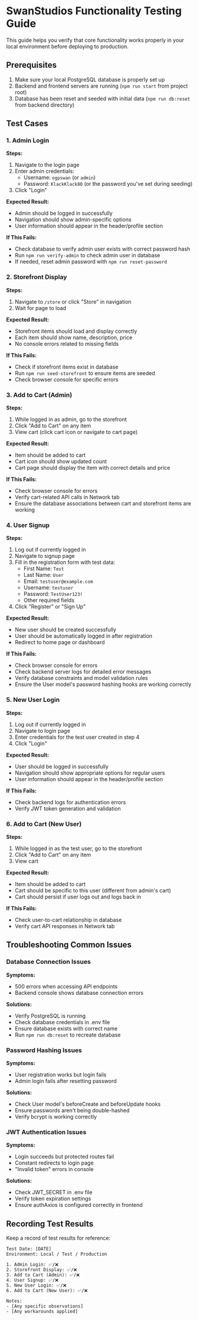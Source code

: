# SwanStudios Functionality Testing Guide

This guide helps you verify that core functionality works properly in your local environment before deploying to production.

## Prerequisites

1. Make sure your local PostgreSQL database is properly set up
2. Backend and frontend servers are running (`npm run start` from project root)
3. Database has been reset and seeded with initial data (`npm run db:reset` from backend directory)

## Test Cases

### 1. Admin Login

**Steps:**
1. Navigate to the login page
2. Enter admin credentials:
   - Username: `ogpswan` (or `admin`)
   - Password: `KlackKlack80` (or the password you've set during seeding)
3. Click "Login"

**Expected Result:**
- Admin should be logged in successfully
- Navigation should show admin-specific options
- User information should appear in the header/profile section

**If This Fails:**
- Check database to verify admin user exists with correct password hash
- Run `npm run verify-admin` to check admin user in database
- If needed, reset admin password with `npm run reset-password`

### 2. Storefront Display

**Steps:**
1. Navigate to `/store` or click "Store" in navigation
2. Wait for page to load

**Expected Result:**
- Storefront items should load and display correctly
- Each item should show name, description, price
- No console errors related to missing fields

**If This Fails:**
- Check if storefront items exist in database
- Run `npm run seed-storefront` to ensure items are seeded
- Check browser console for specific errors

### 3. Add to Cart (Admin)

**Steps:**
1. While logged in as admin, go to the storefront
2. Click "Add to Cart" on any item
3. View cart (click cart icon or navigate to cart page)

**Expected Result:**
- Item should be added to cart
- Cart icon should show updated count
- Cart page should display the item with correct details and price

**If This Fails:**
- Check browser console for errors
- Verify cart-related API calls in Network tab
- Ensure the database associations between cart and storefront items are working

### 4. User Signup

**Steps:**
1. Log out if currently logged in
2. Navigate to signup page
3. Fill in the registration form with test data:
   - First Name: `Test`
   - Last Name: `User`
   - Email: `testuser@example.com`
   - Username: `testuser`
   - Password: `TestUser123!`
   - Other required fields
4. Click "Register" or "Sign Up"

**Expected Result:**
- New user should be created successfully
- User should be automatically logged in after registration
- Redirect to home page or dashboard

**If This Fails:**
- Check browser console for errors
- Check backend server logs for detailed error messages
- Verify database constraints and model validation rules
- Ensure the User model's password hashing hooks are working correctly

### 5. New User Login

**Steps:**
1. Log out if currently logged in
2. Navigate to login page
3. Enter credentials for the test user created in step 4
4. Click "Login"

**Expected Result:**
- User should be logged in successfully
- Navigation should show appropriate options for regular users
- User information should appear in the header/profile section

**If This Fails:**
- Check backend logs for authentication errors
- Verify JWT token generation and validation

### 6. Add to Cart (New User)

**Steps:**
1. While logged in as the test user, go to the storefront
2. Click "Add to Cart" on any item
3. View cart

**Expected Result:**
- Item should be added to cart
- Cart should be specific to this user (different from admin's cart)
- Cart should persist if user logs out and logs back in

**If This Fails:**
- Check user-to-cart relationship in database
- Verify cart API responses in Network tab

## Troubleshooting Common Issues

### Database Connection Issues

**Symptoms:**
- 500 errors when accessing API endpoints
- Backend console shows database connection errors

**Solutions:**
- Verify PostgreSQL is running
- Check database credentials in .env file
- Ensure database exists with correct name
- Run `npm run db:reset` to recreate database

### Password Hashing Issues

**Symptoms:**
- User registration works but login fails
- Admin login fails after resetting password

**Solutions:**
- Check User model's beforeCreate and beforeUpdate hooks
- Ensure passwords aren't being double-hashed
- Verify bcrypt is working correctly

### JWT Authentication Issues

**Symptoms:**
- Login succeeds but protected routes fail
- Constant redirects to login page
- "Invalid token" errors in console

**Solutions:**
- Check JWT_SECRET in .env file
- Verify token expiration settings
- Ensure authAxios is configured correctly in frontend

## Recording Test Results

Keep a record of test results for reference:

```
Test Date: [DATE]
Environment: Local / Test / Production

1. Admin Login: ✅/❌
2. Storefront Display: ✅/❌
3. Add to Cart (Admin): ✅/❌
4. User Signup: ✅/❌
5. New User Login: ✅/❌
6. Add to Cart (New User): ✅/❌

Notes:
- [Any specific observations]
- [Any workarounds applied]
```
